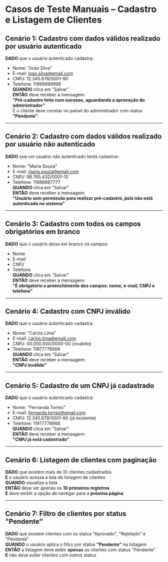 # Casos de Teste Manuais – Cadastro e Listagem de Clientes

## Cenário 1: Cadastro com dados válidos realizado por usuário autenticado
**DADO** que o usuário autenticado cadastra:
- Nome: "João Silva"
- E-mail: joao.silva@email.com
- CNPJ: 12.345.678/0001-90
- Telefone: 11999999999  
**QUANDO** clica em "Salvar"  
**ENTÃO** deve receber a mensagem:  
**"Pré-cadastro feito com sucesso, aguardando a aprovação do administrador"**  
E o cliente deve constar no painel do administrador com status **"Pendente"**.

---

## Cenário 2: Cadastro com dados válidos realizado por usuário não autenticado
**DADO** que um usuário não autenticado tenta cadastrar:
- Nome: "Maria Souza"
- E-mail: maria.souza@email.com
- CNPJ: 98.765.432/0001-10
- Telefone: 11988887777  
**QUANDO** clica em "Salvar"  
**ENTÃO** deve receber a mensagem:  
**"Usuário sem permissão para realizar pré-cadastro, pois não está autenticado no sistema"**

---

## Cenário 3: Cadastro com todos os campos obrigatórios em branco
**DADO** que o usuário deixa em branco os campos:
- Nome
- E-mail
- CNPJ
- Telefone  
**QUANDO** clica em "Salvar"  
**ENTÃO** deve receber a mensagem:  
**"É obrigatório o preenchimento dos campos: nome, e-mail, CNPJ e telefone"**

---

## Cenário 4: Cadastro com CNPJ inválido
**DADO** que o usuário autenticado cadastra:
- Nome: "Carlos Lima"
- E-mail: carlos.lima@email.com
- CNPJ: 00.000.000/0000-00 (inválido)
- Telefone: 11977776666  
**QUANDO** clica em "Salvar"  
**ENTÃO** deve receber a mensagem:  
**"CNPJ inválido"**

---

## Cenário 5: Cadastro de um CNPJ já cadastrado
**DADO** que o usuário autenticado cadastra:
- Nome: "Fernanda Torres"
- E-mail: fernanda.torres@email.com
- CNPJ: 12.345.678/0001-90 (já existente)
- Telefone: 11977778888  
**QUANDO** clica em "Salvar"  
**ENTÃO** deve receber a mensagem:  
**"CNPJ já está cadastrado"**

---

## Cenário 6: Listagem de clientes com paginação
**DADO** que existem mais de 10 clientes cadastrados  
**E** o usuário acessa a tela de listagem de clientes  
**QUANDO** visualiza a lista  
**ENTÃO** deve ver apenas os **10 primeiros registros**  
**E** deve existir a opção de navegar para a **próxima página**

---

## Cenário 7: Filtro de clientes por status "Pendente"
**DADO** que existem clientes com os status "Aprovado", "Rejeitado" e "Pendente"  
**QUANDO** o usuário aplica o filtro por status **"Pendente"** na listagem  
**ENTÃO** a listagem deve exibir **apenas** os clientes com status "Pendente"  
**E** não deve exibir clientes com outros status
